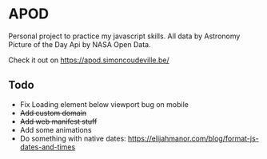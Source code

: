 # APOD

Personal project to practice my javascript skills. All data by Astronomy Picture of the Day Api by NASA Open Data.

Check it out on <https://apod.simoncoudeville.be/>

## Todo
* Fix Loading element below viewport bug on mobile
* ~~Add custom domain~~
* ~~Add web manifest stuff~~
* Add some animations
* Do something with native dates: <https://elijahmanor.com/blog/format-js-dates-and-times>

